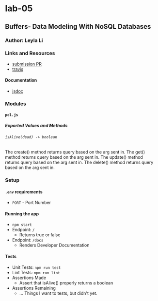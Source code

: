 # lab-05

## Buffers- Data Modeling With NoSQL Databases

### Author: Leyla Li

### Links and Resources
* [submission PR](https://github.com/401-advanced-javascript-leyla/lab-05/pulls)
* [travis](https://www.travis-ci.com/401-advanced-javascript-leyla/lab-05/builds/123613886)


#### Documentation
* [jsdoc](N/A)

### Modules
#### `pol.js`
##### Exported Values and Methods

###### `isAlive(dead) -> boolean`
The  create() method returns query based on the arg sent in.
The  get() method returns query based on the arg sent in.
The  update() method returns query based on the arg sent in.
The  delete() method returns query based on the arg sent in.

### Setup
#### `.env` requirements
* `PORT` - Port Number

#### Running the app
* `npm start`
* Endpoint: `/`
  * Returns true or false
* Endpoint: `/docs`
  * Renders Developer Documentation
  
#### Tests
* Unit Tests: `npm run test`
* Lint Tests: `npm run lint`
* Assertions Made
  * Assert that isAlive() properly returns a boolean
* Assertions Remaining
  * ... Things I want to tests, but didn't yet.


